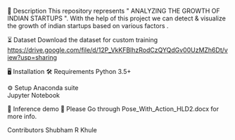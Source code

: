
📝 Description
This repository represents " ANALYZING THE GROWTH OF INDIAN STARTUPS ".
With the help of this project we can detect & visualize the growth of indian startups based on various factors .


⏳ Dataset
Download the dataset for custom training
https://drive.google.com/file/d/12P_VkKFBlhzRodCzQYQdGv00UzMZh6Dt/view?usp=sharing

🖥️ Installation
🛠️ Requirements
Python 3.5+

⚙️ Setup
Anaconda suite <br>
Jupyter Notebook

🎯 Inference demo
📖 Please Go through Pose_With_Action_HLD2.docx for more info.

Contributors 
Shubham R Khule
